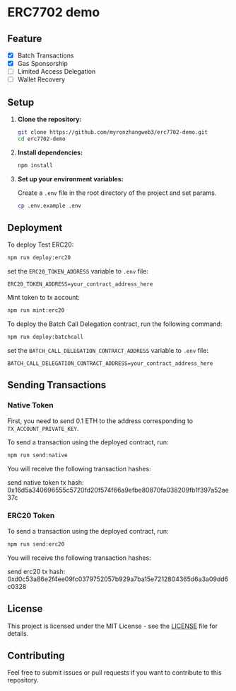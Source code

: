 # ERC7702 demo

## Feature
- [x] Batch Transactions
- [x] Gas Sponsorship
- [ ] Limited Access Delegation
- [ ] Wallet Recovery

## Setup

1. **Clone the repository:**

   ```bash
   git clone https://github.com/myronzhangweb3/erc7702-demo.git
   cd erc7702-demo
   ```

2. **Install dependencies:**

   ```bash
   npm install
   ```

3. **Set up your environment variables:**

   Create a `.env` file in the root directory of the project and set params.
   ```bash
   cp .env.example .env
   ```

## Deployment

To deploy Test ERC20:

```bash
npm run deploy:erc20
```

set the `ERC20_TOKEN_ADDRESS` variable to `.env` file:

```plaintext
ERC20_TOKEN_ADDRESS=your_contract_address_here
```

Mint token to tx account:

```bash
npm run mint:erc20
```

To deploy the Batch Call Delegation contract, run the following command:

```bash
npm run deploy:batchcall
```

set the `BATCH_CALL_DELEGATION_CONTRACT_ADDRESS` variable to `.env` file:

```plaintext
BATCH_CALL_DELEGATION_CONTRACT_ADDRESS=your_contract_address_here
```

## Sending Transactions

### Native Token

First, you need to send 0.1 ETH to the address corresponding to `TX_ACCOUNT_PRIVATE_KEY`.

To send a transaction using the deployed contract, run:

```bash
npm run send:native
```

You will receive the following transaction hashes:

send native token tx hash: 0x16d5a340696555c5720fd20f574f66a9efbe80870fa038209fb1f397a52ae37c

### ERC20 Token

To send a transaction using the deployed contract, run:

```bash
npm run send:erc20
```

You will receive the following transaction hashes:

send erc20 tx hash: 0xd0c53a86e2f4ee09fc0379752057b929a7ba15e7212804365d6a3a09dd6c0328

## License

This project is licensed under the MIT License - see the [LICENSE](LICENSE) file for details.

## Contributing

Feel free to submit issues or pull requests if you want to contribute to this repository.